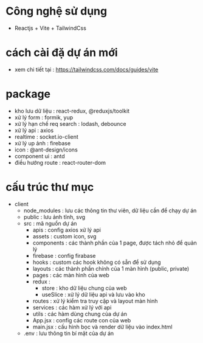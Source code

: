 # Công nghệ sử dụng

- Reactjs + Vite + TailwindCss

# cách cài đặ dự án mới

- xem chi tiết tại : https://tailwindcss.com/docs/guides/vite

# package

- kho lưu dữ liệu : react-redux, @reduxjs/toolkit
- xử lý form : formik, yup
- xử lý hạn chế req search : lodash, debounce
- xử lý api : axios
- realtime : socket.io-client
- xử lý up ảnh : firebase
- icon : @ant-design/icons
- component ui : antd
- điều hướng route : react-router-dom

# cấu trúc thư mục

- client
  - node_modules : lưu các thông tin thư viên, dữ liệu cần để chạy dự án
  - public : lưu ảnh tĩnh, svg
  - src : mã nguồn dự án
    - apis : config axios xử lý api
    - assets : custom icon, svg
    - components : các thành phần của 1 page, được tách nhỏ để quản lý
    - firebase : config firabase
    - hooks : custom các hook không có sẵn để sử dụng
    - layouts : các thành phần chính của 1 màn hình (public, private)
    - pages : các màn hình của web
    - redux :
      - store : kho dữ liệu chung của web
      - useSlice : xử lý dữ liệu api và lưu vào kho
    - routes : xử lý kiểm tra truy cập và layout màn hình
    - services : các hàm xử lý với api
    - utils : các hàm dùng chung của dự án
    - App.jsx : config các route con của web
    - main.jsx : cấu hình bọc <App /> và render dữ liệu vào index.html
  - .env : lưu thông tin bí mật của dự án
